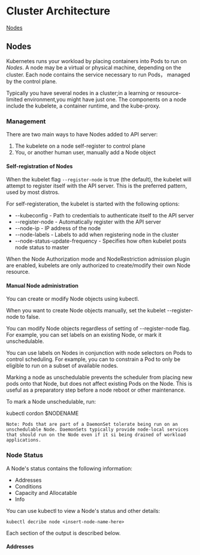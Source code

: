 # Cluster Architecture

[Nodes](https://kubernetes.io/docs/concepts/architecture/nodes/)

## Nodes

Kubernetes runs your workload by placing containers into Pods to run on *Nodes*. A node may be a virtual or physical machine, depending on the cluster. Each node contains the service necessary to run Pods， managed by the control plane.

Typically you have several nodes in a cluster;in a learning or resource-limited environment,you might have just one. The components on a node include the kubelete, a container runtime, and the kube-proxy.

### Management

There are two main ways to have Nodes added to API server:

1. The kubelete on a node self-register to control plane
2. You, or another human user, manually add a Node object

#### Self-registration of Nodes

When the kubelet flag `--register-node` is true (the default), the kubelet will attempt to register itself with the API server. This is the preferred pattern, used by most distros.

For self-registeration, the kubelet is started with the following options:

- --kubeconfig - Path to credentials to authenticate itself to the API server
- --register-node - Automatically register with the API server
- --node-ip - IP address of the node
- --node-labels - Labels to add when registering node in the cluster
- --node-status-update-frequency - Specifies how often kubelet posts node status to master

When the Node Authorization mode and NodeRestriction admission plugin are enabled, kubelets are only authorized to create/modify their own Node resource.

#### Manual Node administration

You can create or modify Node objects using kubectl.

When you want to create Node objects manually, set the kubelet --register-node to false.

You can modify Node objects regardless of setting of --register-node flag. For example, you can set labels on an existing Node, or mark it unschedulable.

You can use labels on Nodes in conjunction with node selectors on Pods to control scheduling. For example, you can to constrain a Pod to only be eligible to run on a subset of available nodes.

Marking a node as unschedulable prevents the scheduler from placing new pods onto that Node, but does not affect existing Pods on the Node. This is useful as a preparatory step before a node reboot or other maintenance.

To mark a Node unschedulable, run:

kubectl cordon $NODENAME

`
Note: Pods that are part of a DaemonSet tolerate being run on an unschedulable Node. DaemonSets typically provide node-local services that should run on the Node even if it si being drained of workload applications.
`

### Node Status

A Node's status contains the following information:

- Addresses
- Conditions
- Capacity and Allocatable
- Info

You can use kubectl to view a Node's status and other details:

`kubectl decribe node <insert-node-name-here>`

Each section of the output is described below.

#### Addresses


